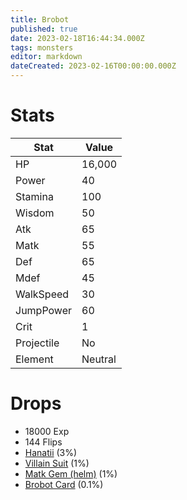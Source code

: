 ```yaml
---
title: Brobot
published: true
date: 2023-02-18T16:44:34.000Z
tags: monsters
editor: markdown
dateCreated: 2023-02-16T00:00:00.000Z
---
```


# Stats
|Stat|Value|
|-|-|
|HP|16,000|
|Power|40|
|Stamina|100|
|Wisdom|50|
|Atk|65|
|Matk|55|
|Def|65|
|Mdef|45|
|WalkSpeed|30|
|JumpPower|60|
|Crit|1|
|Projectile|No|
|Element|Neutral|

# Drops
 * 18000 Exp
 * 144 Flips
 * [Hanatii](/items/hanatii.md) (3%)
 * [Villain Suit](/items/villain-suit.md) (1%)
 * [Matk Gem (helm)](/items/matk-gem-helm.md) (1%)
 * [Brobot Card](/items/brobot-card.md) (0.1%)
